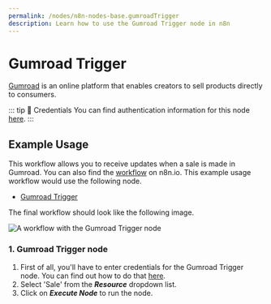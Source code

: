 ```yaml
---
permalink: /nodes/n8n-nodes-base.gumroadTrigger
description: Learn how to use the Gumroad Trigger node in n8n
---
```


# Gumroad Trigger

[Gumroad](https://gumroad.com) is an online platform that enables creators to sell products directly to consumers.

::: tip 🔑 Credentials
You can find authentication information for this node [here](../../../credentials/Gumroad/README.md).
:::

## Example Usage

This workflow allows you to receive updates when a sale is made in Gumroad. You can also find the [workflow](https://n8n.io/workflows/650) on n8n.io. This example usage workflow would use the following node.
- [Gumroad Trigger]()

The final workflow should look like the following image.

![A workflow with the Gumroad Trigger node](./workflow.png)

### 1. Gumroad Trigger node

1. First of all, you'll have to enter credentials for the Gumroad Trigger node. You can find out how to do that [here](../../../credentials/Gumroad/README.md).
2. Select 'Sale' from the ***Resource*** dropdown list.
3. Click on ***Execute Node*** to run the node.
